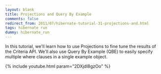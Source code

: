 ```yaml
---           
layout: blank
title: Projections and Query By Example
comments: false
redirect_from: 2011/07/hibernate-tutorial-31-projections-and.html
tags: hibernate run
dummy: hibernate_run
---
```


In this tutorial, we'll learn how to use Projections to fine tune the results of the Criteria API. We'll also use Query By Example (QBE) to easily specify multiple where clauses in a single example object.

{% include youtube.html param="2DXjdl8gzOo" %}